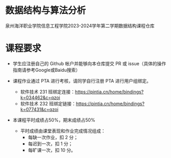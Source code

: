 # 数据结构与算法分析
泉州海洋职业学院信息工程学院2023-2024学年第二学期数据结构课程仓库

# 课程要求
- 学生应注册自己的 Github 帐户并能够向本仓库提交 PR 或 issue（具体的操作指南请参考Google或Baidu搜索）

- 课程作业通过 PTA 进行考核，请同学自行注册 PTA 进行用户组绑定。
    - 软件技术 231 班绑定连接：https://pintia.cn/home/bindings?k=034462&c=qzoi
    - 软件技术 232 班绑定链接：https://pintia.cn/home/bindings?k=077431&c=qzoi
- 本课程平时成绩占50%，期末成绩占50%
    - 平时成绩由课堂表现和作业完成情况组成：
        - 每缺一次作业，扣 2 分；
        - 每迟到一次，扣 1 分；
        - 每旷课一次，扣 10 分。
